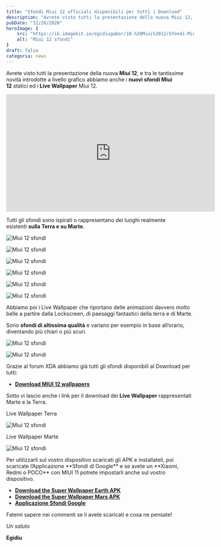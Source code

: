```yaml
---
title: "Sfondi Miui 12 ufficiali disponibili per tutti | Download"
description: "Avrete visto tutti la presentazione della nuova Miui 12, e tra le tantissime novità introdotte a livello grafico abbiamo anche i nuovi sfondi Miui 12 statici ed i Live Wallpaper Miui 12."
pubDate: "12/28/2020"
heroImage: {
    src: "https://ik.imagekit.io/egidiugabor/10.%20Miui%2012/Sfondi-Miui-12.jpg.webp?updatedAt=1691254333726",
    alt: "Miui 12 sfondi"
}
draft: false
categoria: news
---
```


Avrete visto tutti la presentazione della nuova **Miui 12**, e tra le tantissime novità introdotte a livello grafico abbiamo anche i **nuovi sfondi Miui 12** statici ed i **Live Wallpaper** Miui 12.

<div class="youtube"><iframe width="560" height="315" src="https://www.youtube.com/embed/29eVnZCuohg" title="YouTube video player" frameborder="0" allow="accelerometer; autoplay; clipboard-write; encrypted-media; gyroscope; picture-in-picture; web-share" allowfullscreen></iframe></div>

Tutti gli sfondi sono ispirati o rappresentano dei luoghi realmente esistenti **sulla Terra e su Marte**.

<div class="photo-gallery">

![Miui 12 sfondi](https://ik.imagekit.io/egidiugabor/10.%20Miui%2012/NaturalTexture02.jpg.webp?updatedAt=1691254336154)

![Miui 12 sfondi](https://ik.imagekit.io/egidiugabor/10.%20Miui%2012/MinimalistScenery07.jpg.webp?updatedAt=1691254332685)

![Miui 12 sfondi](https://ik.imagekit.io/egidiugabor/10.%20Miui%2012/NaturalTexture07.jpg.webp?updatedAt=1691254332662)

</div>

<div class="photo-gallery">

![Miui 12 sfondi](https://ik.imagekit.io/egidiugabor/10.%20Miui%2012/BlackAndWhite02.jpg.webp?updatedAt=1691254330334)

![Miui 12 sfondi](https://ik.imagekit.io/egidiugabor/10.%20Miui%2012/MinimalistScenery06.jpg.webp?updatedAt=1691254332071)

![Miui 12 sfondi](https://ik.imagekit.io/egidiugabor/10.%20Miui%2012/MinimalistScenery04.jpg.webp?updatedAt=1691254331907)

</div>

Abbiamo poi i Live Wallpaper che riportano delle animazioni davvero molto belle a partire dalla Lockscreen, di paesaggi fantastici della terra e di Marte.

Sono **sfondi di altissima qualità** e variano per esempio in base all’orario, diventando più chiari o più scuri.

<div class="photo-gallery">

![Miui 12 sfondi](https://ik.imagekit.io/egidiugabor/10.%20Miui%2012/BlackAndWhite01.jpg.webp?updatedAt=1691254330200)

![Miui 12 sfondi](https://ik.imagekit.io/egidiugabor/10.%20Miui%2012/Mars01.jpg.webp?updatedAt=1691254330047)

</div>

Grazie al forum XDA abbiamo già tutti gli sfondi disponibili al Download per tutti:

- **[Download MIUI 12 wallpapers](https://www.androidfilehost.com/?fid=4349826312261785056)**

Sotto vi lascio anche i link per il download dei **Live Wallpaper** rappresentati Marte e la Terra.

Live Wallpaper Terra
<div class="photo-gallery">

![Miui 12 sfondi](https://ik.imagekit.io/egidiugabor/10.%20Miui%2012/Miui-12-live-wallpaper-Terra.gif?updatedAt=1691254333291)
</div>
Live Wallpaper Marte

<div class="photo-gallery">

![Miui 12 sfondi](https://ik.imagekit.io/egidiugabor/10.%20Miui%2012/Miui-12-live-wallpaper-Marte.gif?updatedAt=1691254332457)
</div>
Per utilizzarli sul vostro dispositivo scaricati gli APK e installateli, poi scaricate l’Applicazione **Sfondi di Google** e se avete un **Xiaomi, Redmi o POCO** con MIUI 11 potrete impostarli anche sul vostro dispositivo.

- **[Download the Super Wallpaper Earth APK](https://www.androidfilehost.com/?fid=4349826312261785055)**
- **[Download the Super Wallpaper Mars APK](https://www.androidfilehost.com/?fid=4349826312261785165)**
- **[Applicazione Sfondi Google](https://play.google.com/store/apps/details?id=com.google.android.apps.wallpaper&hl=it)**

Fatemi sapere nei commenti se li avete scaricati e cosa ne pensate!

*Un saluto*

**Egidiu**




